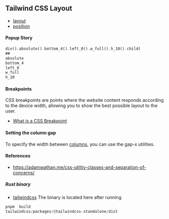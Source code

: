## Tailwind CSS Layout

- [layout](https://tailwindcss.com/docs/aspect-ratio)
- [position](https://tailwindcss.com/docs/position)

#### Popup Story

```rust
div().absolute().bottom_4().left_0().w_full().h_10().child(
##
absolute
bottom_4
left_0
w_full
h_10
```

#### Breakpoints

CSS breakpoints are points where the website content responds according to the device width,
allowing you to show the best possible layout to the user.

- [What is a CSS Breakpoint](https://getflywheel.com/layout/css-breakpoints-responsive-design-how-to/)

#### Setting the column gap

To specify the width between [columns](https://tailwindcss.com/docs/columns),
you can use the gap-x utilities.


#### References

- https://adamwathan.me/css-utility-classes-and-separation-of-concerns/

##### Rust binary

- [tailwindcss](https://github.com/tailwindlabs/tailwindcss)
The binary is located here after running

```rust
pnpm  build
tailwindcss/packages/@tailwindcss-standalone/dist
```
